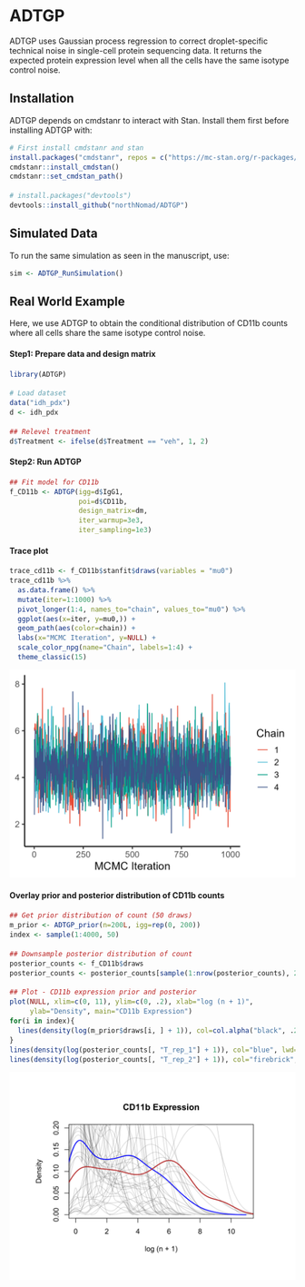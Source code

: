 
<!-- README.md is generated from README.Rmd. Please edit that file -->

# ADTGP

ADTGP uses Gaussian process regression to correct droplet-specific
technical noise in single-cell protein sequencing data. It returns the
expected protein expression level when all the cells have the same
isotype control noise.

## Installation

ADTGP depends on cmdstanr to interact with Stan. Install them first
before installing ADTGP with:

``` r
# First install cmdstanr and stan
install.packages("cmdstanr", repos = c("https://mc-stan.org/r-packages/", getOption("repos")))
cmdstanr::install_cmdstan()
cmdstanr::set_cmdstan_path()

# install.packages("devtools")
devtools::install_github("northNomad/ADTGP")
```

## Simulated Data

To run the same simulation as seen in the manuscript, use:

``` r
sim <- ADTGP_RunSimulation()
```

## Real World Example

Here, we use ADTGP to obtain the conditional distribution of CD11b
counts where all cells share the same isotype control noise.

#### Step1: Prepare data and design matrix

``` r
library(ADTGP)

# Load dataset
data("idh_pdx")
d <- idh_pdx

## Relevel treatment
d$Treatment <- ifelse(d$Treatment == "veh", 1, 2)
```

#### Step2: Run ADTGP

``` r
## Fit model for CD11b
f_CD11b <- ADTGP(igg=d$IgG1,
                 poi=d$CD11b,
                 design_matrix=dm,
                 iter_warmup=3e3,
                 iter_sampling=1e3)
```

#### Trace plot

``` r
trace_cd11b <- f_CD11b$stanfit$draws(variables = "mu0")
trace_cd11b %>%
  as.data.frame() %>%
  mutate(iter=1:1000) %>%
  pivot_longer(1:4, names_to="chain", values_to="mu0") %>%
  ggplot(aes(x=iter, y=mu0,)) +
  geom_path(aes(color=chain)) +
  labs(x="MCMC Iteration", y=NULL) +
  scale_color_npg(name="Chain", labels=1:4) +
  theme_classic(15)
```

![](images/p_trace_cd11b.png)

#### Overlay prior and posterior distribution of CD11b counts

``` r
## Get prior distribution of count (50 draws)
m_prior <- ADTGP_prior(n=200L, igg=rep(0, 200))
index <- sample(1:4000, 50) 

## Downsample posterior distribution of count
posterior_counts <- f_CD11b$draws
posterior_counts <- posterior_counts[sample(1:nrow(posterior_counts), 200), ]

## Plot - CD11b expression prior and posterior
plot(NULL, xlim=c(0, 11), ylim=c(0, .2), xlab="log (n + 1)",
     ylab="Density", main="CD11b Expression")
for(i in index){
  lines(density(log(m_prior$draws[i, ] + 1)), col=col.alpha("black", .2))
}
lines(density(log(posterior_counts[, "T_rep_1"] + 1)), col="blue", lwd=2)
lines(density(log(posterior_counts[, "T_rep_2"] + 1)), col="firebrick", lwd=2)
```

![](images/density_cd11b_model.png)
